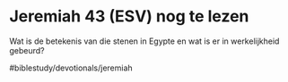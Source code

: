 # Jeremiah 43 (ESV) nog te lezen
Wat is de betekenis van die stenen in Egypte en wat is er in werkelijkheid gebeurd?

#biblestudy/devotionals/jeremiah